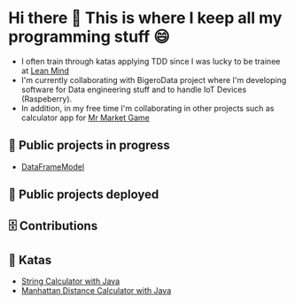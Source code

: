 # Hi there 👋 This is where I keep all my programming stuff 😄

- I often train through katas applying TDD since I was lucky to be trainee at [Lean Mind](https://leanmind.es/es/)
- I'm currently collaborating with BigeroData project where I'm developing software for Data engineering stuff and to handle IoT Devices (Raspeberry).
- In addition, in my free time I'm collaborating in other projects such as calculator app for [Mr Market Game](https://crowdfunding.boxlab.es/mr-market-game/3092)

## 🔨 Public projects in progress
* [DataFrameModel](https://github.com/Marius9595/DataFrameModel)
## 🚀 Public projects deployed
## 🗄️ Contributions
## 🥋 Katas
* [String Calculator with Java](https://github.com/Marius9595/string_calculator_java)
* [Manhattan Distance Calculator with Java](https://github.com/Marius9595/manhattan_distance_kata_java)

<!--
**Marius9595/Marius9595** is a ✨ _special_ ✨ repository because its `README.md` (this file) appears on your GitHub profile.

Here are some ideas to get you started:

- 🔭 I’m currently working on ...
- 🌱 I’m currently learning ...
- 👯 I’m looking to collaborate on ...
- 🤔 I’m looking for help with ...
- 💬 Ask me about ...
- 📫 How to reach me: ...
- 😄 Pronouns: ...
- ⚡ Fun fact: ...
-->

